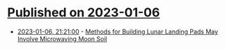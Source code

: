 # [Published on 2023-01-06](index.md)

* [2023-01-06, 21:21:00](https://soylentnews.org/article.pl?sid=23/01/05/141204&from=rss) - [Methods for Building Lunar Landing Pads May Involve Microwaving Moon Soil](https://soylentnews.org/article.pl?sid=23/01/05/141204&from=rss)
